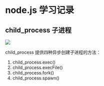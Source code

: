 # node.js 学习记录

## child_process 子进程

![](http://vuepress.test.upcdn.net/%E6%9C%AA%E5%91%BD%E5%90%8D%E6%96%87%E4%BB%B6.png)

child_process 提供四种异步创建子进程的方法：

1. child_process.exec()
2. child_process.execFile()
3. child_process.fork()
4. child_process.spawn()



